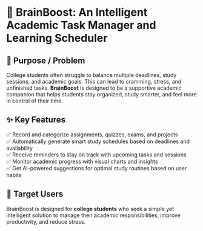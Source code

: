 # 📘 BrainBoost: An Intelligent Academic Task Manager and Learning Scheduler

## 🎯 Purpose / Problem
College students often struggle to balance multiple deadlines, study sessions, and academic goals. This can lead to cramming, stress, and unfinished tasks. **BrainBoost** is designed to be a supportive academic companion that helps students stay organized, study smarter, and feel more in control of their time.

## ✨ Key Features
✅ Record and categorize assignments, quizzes, exams, and projects  
✅ Automatically generate smart study schedules based on deadlines and availability  
✅ Receive reminders to stay on track with upcoming tasks and sessions  
✅ Monitor academic progress with visual charts and insights  
✅ Get AI-powered suggestions for optimal study routines based on user habits  

## 👥 Target Users
BrainBoost is designed for **college students** who seek a simple yet intelligent solution to manage their academic responsibilities, improve productivity, and reduce stress.

